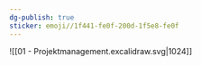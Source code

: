 ```yaml
---
dg-publish: true
sticker: emoji//1f441-fe0f-200d-1f5e8-fe0f
---
```

![[01 - Projektmanagement.excalidraw.svg|1024]]


